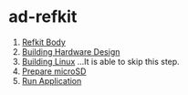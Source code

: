 # ad-refkit

1. [Refkit Body](./sec1/index.md)
1. [Building Hardware Design](./sec2/index.md)
1. [Building Linux](./sec3/index.md) ...It is able to skip this step.
1. [Prepare microSD](./sec4/index.md)
1. [Run Application](./sec5/index.md)